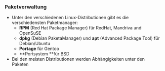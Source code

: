 ### Paketverwaltung

* Unter den verschiedenen Linux-Distributionen gibt es die verschiedensten Paketmanager:
  * **RPM** \(Red Hat Package Manager\) für RedHat, Mandriva und OpenSuSE
  * **dpkg** \(Debian PaketaManager\) und **apt** \(Advanced Package Tool\) für Debian/Ubuntu
  * **Portage** für Gentoo
  * **Portsystem **für BSD
* Bei den meisten Distributionen werden Abhängigkeiten unter den Paketen 



